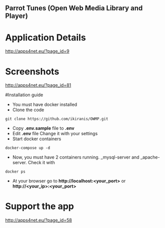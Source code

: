 ## Parrot Tunes (Open Web Media Library and Player) ##

# Application Details

http://apps4net.eu/?page_id=9

# Screenshots

http://apps4net.eu/?page_id=81

#Installation guide

- You must have docker installed
- Clone the code

``
git clone https://github.com/ikiranis/OWMP.git
``

- Copy **.env.sample** file to **.env**
- Edit **.env** file Change it with your settings
- Start docker containers

``
docker-compose up -d
``

- Now, you must have 2 containers running. _mysql-server and _apache-server. Check it with

``
docker ps
``

- At your browser go to **http://localhost:<your_port>** or **http://<your_ip>:<your_port>**

# Support the app

http://apps4net.eu/?page_id=58
